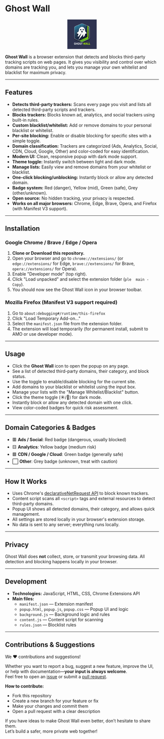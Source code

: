 # Ghost Wall

<p align="center">
  <img src="icon.png" alt="Ghost Wall Logo" width="96" height="96">
</p>

**Ghost Wall** is a browser extension that detects and blocks third-party tracking scripts on web pages. It gives you visibility and control over which domains are tracking you, and lets you manage your own whitelist and blacklist for maximum privacy.

---

## Features

- **Detects third-party trackers:** Scans every page you visit and lists all detected third-party scripts and trackers.
- **Blocks trackers:** Blocks known ad, analytics, and social trackers using built-in rules.
- **Custom blacklist/whitelist:** Add or remove domains to your personal blacklist or whitelist.
- **Per-site blocking:** Enable or disable blocking for specific sites with a simple toggle.
- **Domain classification:** Trackers are categorized (Ads, Analytics, Social, CDN, Cloud, Google, Other) and color-coded for easy identification.
- **Modern UI:** Clean, responsive popup with dark mode support.
- **Theme toggle:** Instantly switch between light and dark mode.
- **Manage lists:** Easily view and remove domains from your whitelist or blacklist.
- **One-click blocking/unblocking:** Instantly block or allow any detected domain.
- **Badge system:** Red (danger), Yellow (mid), Green (safe), Grey (other/unknown).
- **Open source:** No hidden tracking, your privacy is respected.
- **Works on all major browsers:** Chrome, Edge, Brave, Opera, and Firefox (with Manifest V3 support).

---

## Installation

### **Google Chrome / Brave / Edge / Opera**

1. **Clone or Download this repository.**
2. Open your browser and go to `chrome://extensions/` (or `edge://extensions/` for Edge, `brave://extensions/` for Brave, `opera://extensions/` for Opera).
3. Enable "Developer mode" (top right).
4. Click "Load unpacked" and select the extension folder (`ple  main - Copy`).
5. You should now see the Ghost Wall icon in your browser toolbar.

### **Mozilla Firefox (Manifest V3 support required)**

1. Go to `about:debugging#/runtime/this-firefox`
2. Click "Load Temporary Add-on..."
3. Select the `manifest.json` file from the extension folder.
4. The extension will load temporarily (for permanent install, submit to AMO or use developer mode).

---

## Usage

- Click the **Ghost Wall** icon to open the popup on any page.
- See a list of detected third-party domains, their category, and block status.
- Use the toggle to enable/disable blocking for the current site.
- Add domains to your blacklist or whitelist using the input box.
- Manage your lists with the "Manage Whitelist/Blacklist" button.
- Click the theme toggle (☀️/🌙) for dark mode.
- Instantly block or allow any detected domain with one click.
- View color-coded badges for quick risk assessment.

---

## Domain Categories & Badges

- 🟥 **Ads / Social**: Red badge (dangerous, usually blocked)
- 🟨 **Analytics**: Yellow badge (medium risk)
- 🟩 **CDN / Google / Cloud**: Green badge (generally safe)
- ⬜ **Other**: Grey badge (unknown, treat with caution)

---

## How It Works

- Uses Chrome's [declarativeNetRequest API](https://developer.chrome.com/docs/extensions/reference/declarativeNetRequest/) to block known trackers.
- Content script scans all `<script>` tags and external resources to detect third-party domains.
- Popup UI shows all detected domains, their category, and allows quick management.
- All settings are stored locally in your browser's extension storage.
- No data is sent to any server; everything runs locally.

---

## Privacy

Ghost Wall does **not** collect, store, or transmit your browsing data. All detection and blocking happens locally in your browser.

---

## Development

- **Technologies:** JavaScript, HTML, CSS, Chrome Extensions API
- **Main files:**
  - `manifest.json` — Extension manifest
  - `popup.html`, `popup.js`, `popup.css` — Popup UI and logic
  - `background.js` — Background logic and rules
  - `content.js` — Content script for scanning
  - `rules.json` — Blocklist rules

---
## Contributions & Suggestions

We ❤️ contributions and suggestions!

Whether you want to report a bug, suggest a new feature, improve the UI, or help with documentation—**your input is always welcome**.  
Feel free to open an [issue](https://github.com/your-repo/issues) or submit a [pull request](https://github.com/your-repo/pulls).

**How to contribute:**
- Fork this repository
- Create a new branch for your feature or fix
- Make your changes and commit them
- Open a pull request with a clear description

If you have ideas to make Ghost Wall even better, don’t hesitate to share them.  
Let’s build a safer, more private web together!
